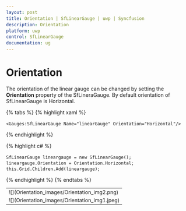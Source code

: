 ```yaml
---
layout: post
title: Orientation | SfLinearGauge | uwp | Syncfusion
description: Orientation 
platform: uwp
control: SfLinearGauge
documentation: ug
---
```


# Orientation

The orientation of the linear gauge can be changed by setting the **Orientation** property of the SfLineraGauge. By default orientation of SfLinearGauge is Horizontal.

{% tabs %}
{% highlight xaml %}

    <Gauges:SfLinearGauge Name="linearGauge" Orientation="Horizontal"/>
    
{% endhighlight %}

{% highlight c# %}

    SfLinearGauge lineargauge = new SfLinearGauge();
    lineargauge.Orientation = Orientation.Horizontal;
    this.Grid.Children.Add(lineargauge);

{% endhighlight %}
{% endtabs %}

<table>
<tr>
<td>
![](Orientation_images/Orientation_img2.png)
</td></tr>
<tr>
<td>
![](Orientation_images/Orientation_img1.jpeg)
</td></tr>
</table>
